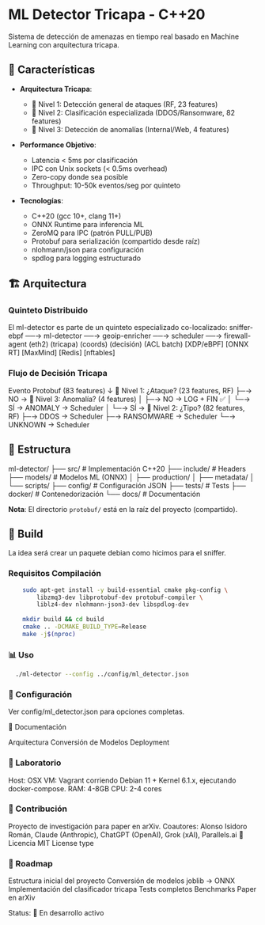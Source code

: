 # ML Detector Tricapa - C++20

Sistema de detección de amenazas en tiempo real basado en Machine Learning con arquitectura tricapa.

## 🎯 Características

- **Arquitectura Tricapa**:
    - 🥇 Nivel 1: Detección general de ataques (RF, 23 features)
    - 🥈 Nivel 2: Clasificación especializada (DDOS/Ransomware, 82 features)
    - 🥉 Nivel 3: Detección de anomalías (Internal/Web, 4 features)

- **Performance Objetivo**:
    - Latencia < 5ms por clasificación
    - IPC con Unix sockets (< 0.5ms overhead)
    - Zero-copy donde sea posible
    - Throughput: 10-50k eventos/seg por quinteto

- **Tecnologías**:
    - C++20 (gcc 10+, clang 11+)
    - ONNX Runtime para inferencia ML
    - ZeroMQ para IPC (patrón PULL/PUB)
    - Protobuf para serialización (compartido desde raíz)
    - nlohmann/json para configuración
    - spdlog para logging estructurado

## 🏗️ Arquitectura

### Quinteto Distribuido

El ml-detector es parte de un quinteto especializado co-localizado:
sniffer-ebpf ──→ ml-detector ──→ geoip-enricher ──→ scheduler ──→ firewall-agent
(eth2)          (tricapa)         (coords)         (decisión)     (ACL batch)
[XDP/eBPF]      [ONNX RT]        [MaxMind]        [Redis]        [nftables]

### Flujo de Decisión Tricapa

Evento Protobuf (83 features)
↓
🥇 Nivel 1: ¿Ataque? (23 features, RF)
├─→ NO  → 🥉 Nivel 3: Anomalía? (4 features)
│         ├─→ NO  → LOG + FIN ✅
│         └─→ SÍ  → ANOMALY → Scheduler
│
└─→ SÍ  → 🥈 Nivel 2: ¿Tipo? (82 features, RF)
├─→ DDOS       → Scheduler
├─→ RANSOMWARE → Scheduler
└─→ UNKNOWN    → Scheduler

## 📁 Estructura

ml-detector/
├── src/                    # Implementación C++20
├── include/                # Headers
├── models/                 # Modelos ML (ONNX)
│   ├── production/
│   ├── metadata/
│   └── scripts/
├── config/                 # Configuración JSON
├── tests/                  # Tests
├── docker/                 # Contenedorización
└── docs/                   # Documentación

**Nota**: El directorio `protobuf/` está en la raíz del proyecto (compartido).

## 🚀 Build

La idea será crear un paquete debian como hicimos para el sniffer.
### Requisitos Compilación
```bash
    sudo apt-get install -y build-essential cmake pkg-config \
        libzmq3-dev libprotobuf-dev protobuf-compiler \
        liblz4-dev nlohmann-json3-dev libspdlog-dev
    
    mkdir build && cd build
    cmake .. -DCMAKE_BUILD_TYPE=Release
    make -j$(nproc)
```

### 📊 Uso
```bash
  ./ml-detector --config ../config/ml_detector.json
```

### 🔧 Configuración
Ver config/ml_detector.json para opciones completas.

📖 Documentación

Arquitectura
Conversión de Modelos
Deployment

### 🧪 Laboratorio

Host: OSX
VM: Vagrant corriendo Debian 11 + Kernel 6.1.x, ejecutando docker-compose.
RAM: 4-8GB
CPU: 2-4 cores

### 🤝 Contribución
Proyecto de investigación para paper en arXiv.
Coautores: Alonso Isidoro Román, Claude (Anthropic), ChatGPT (OpenAI), Grok (xAI), Parallels.ai
📝 Licencia
MIT License type

### 🚀 Roadmap

Estructura inicial del proyecto
Conversión de modelos joblib → ONNX
Implementación del clasificador tricapa
Tests completos
Benchmarks
Paper en arXiv

Status: 🚧 En desarrollo activo